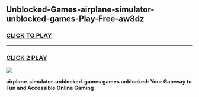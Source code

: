
## Unblocked-Games-airplane-simulator-unblocked-games-Play-Free-aw8dz
<h3>
<a href="https://premium76.site?title=airplane-simulator-unblocked-games&ref=09A">CLICK TO PLAY</a></h3>
<hr>

<h3>
<a href="https://premium76.site?title=airplane-simulator-unblocked-games&ref=09A">CLICK 2 PLAY</a>
  
</h3>

<a href="https://premium76.site?title=airplane-simulator-unblocked-games&ref=09A"><img src="https://clearcache.store/games.png"></a>


**airplane-simulator-unblocked-games games unblocked: Your Gateway to Fun and Accessible Online Gaming**
